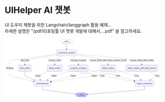 # UIHelper AI 챗봇

UI 도우미 채봇을 위한 Langchain/langgraph 활용 예제...<br>
자세한 설명은 "/pdf/리포팅툴 UI 챗봇 개발에 대해서....pdf" 을 참고하세요.<br>

![grpph.png](https://github.com/neolord0/UIHelper/blob/main/graph.png)
